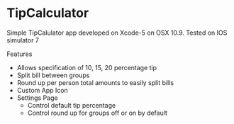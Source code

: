 TipCalculator
=============

Simple TipCalulator app developed on Xcode-5 on OSX 10.9. Tested on IOS simulator 7

Features
- Allows specification of 10, 15, 20 percentage tip
- Split bill between groups
- Round up per person total amounts to easily split bills
- Custom App Icon
- Settings Page
  - Control default tip percentage
  - Control round up for groups off or on by default
